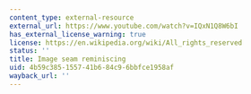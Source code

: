 ```yaml
---
content_type: external-resource
external_url: https://www.youtube.com/watch?v=IQxN1Q8W6bI
has_external_license_warning: true
license: https://en.wikipedia.org/wiki/All_rights_reserved
status: ''
title: Image seam reminiscing
uid: 4b59c385-1557-41b6-84c9-6bbfce1958af
wayback_url: ''
---
```

